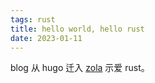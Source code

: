 ```yaml
---
tags: rust
title: hello world, hello rust
date: 2023-01-11
---
```


blog 从 hugo 迁入 [zola](https://github.com/getzola/zola) 示爱 rust。


